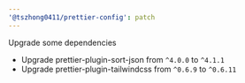 ```yaml
---
'@tszhong0411/prettier-config': patch
---
```


Upgrade some dependencies

- Upgrade prettier-plugin-sort-json from `^4.0.0` to `^4.1.1`
- Upgrade prettier-plugin-tailwindcss from `^0.6.9` to `^0.6.11`
